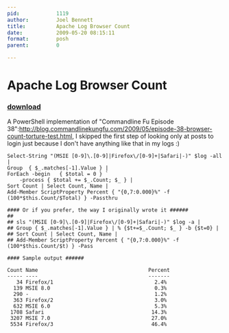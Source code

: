 ```yaml
---
pid:            1119
author:         Joel Bennett
title:          Apache Log Browser Count
date:           2009-05-20 08:15:11
format:         posh
parent:         0

---
```


# Apache Log Browser Count

### [download](Scripts\1119.ps1)

A PowerShell implementation of "Commandline Fu Episode 38":http://blog.commandlinekungfu.com/2009/05/episode-38-browser-count-torture-test.html, I skipped the first step of looking only at posts to login just because I don't have anything like that in my logs :)

```posh
Select-String "(MSIE [0-9]\.[0-9]|Firefox\/[0-9]+|Safari|-)" $log -all |
Group  { $_.matches[-1].Value } | 
ForEach -begin   { $total = 0 } `
	-process { $total += $_.Count; $_ } | 
Sort Count | Select Count, Name |
Add-Member ScriptProperty Percent { "{0,7:0.000}%" -f (100*$this.Count/$Total) } -Passthru

#### Or if you prefer, the way I originally wrote it ###### 
##
## sls "(MSIE [0-9]\.[0-9]|Firefox\/[0-9]+|Safari|-)" $log -a |
## Group { $_.matches[-1].Value } | % {$t+=$_.Count; $_ } -b {$t=0} | 
## Sort Count | Select Count, Name |
## Add-Member ScriptProperty Percent { "{0,7:0.000}%" -f (100*$this.Count/$t) } -Pass

#### Sample output ###### 

Count Name                                    Percent
----- ----                                    -------
   34 Firefox/1                                 2.4% 
  139 MSIE 8.0                                  0.3% 
  290 -                                         1.2% 
  363 Firefox/2                                 3.0% 
  632 MSIE 6.0                                  5.3% 
 1708 Safari                                   14.3%
 3207 MSIE 7.0                                 27.0%
 5534 Firefox/3                                46.4%
```
